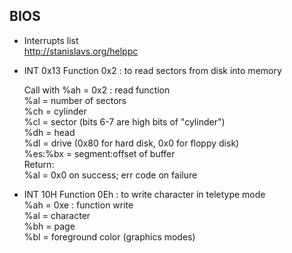 ## BIOS

* Interrupts list  
    http://stanislavs.org/helppc
* INT 0x13 Function 0x2 : to read sectors from disk into memory  

    Call with   %ah = 0x2 : read function  
                %al = number of sectors  
                %ch = cylinder  
                %cl = sector (bits 6-7 are high bits of "cylinder")  
                %dh = head  
                %dl = drive (0x80 for hard disk, 0x0 for floppy disk)  
                %es:%bx = segment:offset of buffer  
     Return:  
                %al = 0x0 on success; err code on failure  
* INT 10H Function 0Eh : to write character in teletype mode  
      %ah = 0xe : function write    
      %al = character  
      %bh = page        
      %bl = foreground color (graphics modes)  
      
      